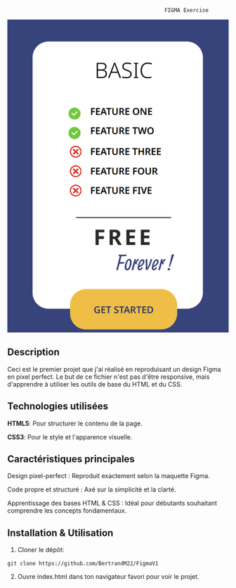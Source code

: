                                                       FIGMA Exercise


![preview](assets/preview.png)





## Description
Ceci est le premier projet que j'ai réalisé en reproduisant un design Figma en pixel perfect. Le but de ce fichier n'est pas d'être responsive, mais d'apprendre à utiliser les outils de base du HTML et du CSS.

## Technologies utilisées
**HTML5**: Pour structurer le contenu de la page.

**CSS3**: Pour le style et l'apparence visuelle.

## Caractéristiques principales 
 Design pixel-perfect : Reproduit exactement selon la maquette Figma.

 Code propre et structuré : Axé sur la simplicité et la clarté.

 Apprentissage des bases HTML & CSS : Idéal pour débutants souhaitant comprendre les concepts fondamentaux.

##  Installation & Utilisation

1. Cloner le dépôt:
```
git clone https://github.com/BertrandM22/FigmaV1
```

2. Ouvre index.html dans ton navigateur favori pour voir le projet.
